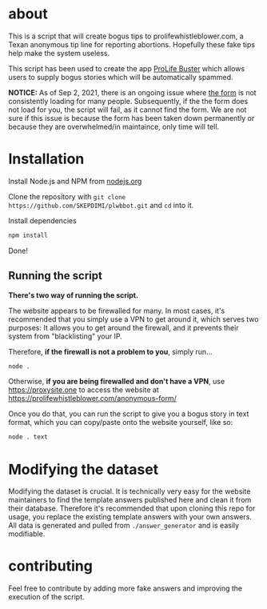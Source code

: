 # about
This is a script that will create bogus tips to prolifewhistleblower.com, a Texan anonymous tip line for reporting abortions. Hopefully these fake tips help make the system useless.

This script has been used to create the app [ProLife Buster](https://prolifebuster.herokuapp.com/) which allows users to supply bogus stories which will be automatically spammed.

**NOTICE:** As of Sep 2, 2021, there is an ongoing issue where [the form](https://prolifewhistleblower.com/anonymous-form/) is not consistently loading for many people. Subsequently, if the the form does not load for you, the script will fail, as it cannot find the form. We are not sure if this issue is because the form has been taken down permanently or because they are overwhelmed/in maintaince, only time will tell.

# Installation
Install Node.js and NPM from [nodejs.org](https://nodejs.org)

Clone the repository with `git clone https://github.com/SKEPDIMI/plwbbot.git` and `cd` into it.

Install dependencies
```sh
npm install
```

Done!

## Running the script

**There's two way of running the script.**

The website appears to be firewalled for many. In most cases, it's recommended that you simply use a VPN to get around it, which serves two purposes: It allows you to get around the firewall, and it prevents their system from "blacklisting" your IP. 

Therefore, **if the firewall is not a problem to you**, simply run...
```sh
node .
```

Otherwise, **if you are being firewalled and don't have a VPN**, use https://proxysite.one to access the website at https://prolifewhistleblower.com/anonymous-form/

Once you do that, you can run the script to give you a bogus story in text format, which you can copy/paste onto the website yourself, like so:

```sh
node . text
```

# Modifying the dataset
Modifying the dataset is crucial. It is technically very easy for the website maintainers to find the template answers published here and clean it from their database.
Therefore it's recommended that upon cloning this repo for usage, you replace the existing template answers with your own answers.
All data is generated and pulled from `./answer_generator` and is easily modifiable.

# contributing
Feel free to contribute by adding more fake answers and improving the execution of the script.
